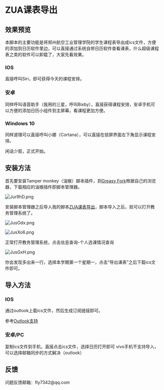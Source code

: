 <div lang="zh-CN">
    <h1>ZUA课表导出</h1>

<h2>效果预览</h2>

<p>本脚本的主要功能是将郑州航空工业管理学院的学生课程表导出成ics文件，方便的添加到日历软件里边，可以直接通过系统自带日历软件查看课表，什么超级课程表之类的软件可以卸载了，大家先看效果。</p>

<h3>IOS</h3>

<p>直接呼叫Siri，即可获得今天的课程安排。</p>

<h3>安卓</h3>

<p>同样呼叫语音助手（我用的三星，呼叫Bixby），直接获得课程安排，安卓手机可以方便的添加日历小组件到主屏幕，看课程更加方便。</p>

<h3>Windows 10</h3>

<p>同样道理可以直接呼叫小娜（Cortana），可以直接在锁屏界面左下角显示课程安排。</p>

<p>闲话少叙，正式开始。</p>

<h2>安装方法</h2>

<p>首先要安装Tamper monkey（油猴）脚本插件，到<a href="https://greasyfork.org/">Greasy Fork</a>根据自己的浏览器，下载相应的油猴插件即脚本管理器。</p>

<p><img src="https://s1.ax1x.com/2020/04/19/Jur9hD.png" alt="Jur9hD.png"></p>

<p>安装脚本管理器之后导入我的脚本<a href="https://greasyfork.org/zh-CN/scripts/396926-zua%E8%AF%BE%E8%A1%A8%E5%AF%BC%E5%87%BA">ZUA课表导出</a>，脚本导入之后，就可以打开教务管理系统了。</p>

<p><img src="https://s1.ax1x.com/2020/04/19/JusOdx.png" alt="JusOdx.png"></p>

<p><img src="https://s1.ax1x.com/2020/04/19/JusXo6.png" alt="JusXo6.png"></p>

<p>正常打开教务管理系统，点击信息查询-个人选课情况查询</p>

<p><img src="https://s1.ax1x.com/2020/04/19/JusGxH.png" alt="JusGxH.png"></p>

<p>你会发现多出来一行，选择本学期第一个星期一，点击“导出课表”之后下载ics文件即可。</p>

<h2>导入方法</h2>

<h3>IOS</h3>

<p>通过outlook上载ics文件，然后生成订阅链接即可。</p>

<p>参考<a href="https://support.office.com/zh-cn/article/%E5%9C%A8-outlook-com-%E4%B8%AD%E5%AF%BC%E5%85%A5%E6%88%96%E8%AE%A2%E9%98%85%E6%97%A5%E5%8E%86-cff1429c-5af6-41ec-a5b4-74f2c278e98c?ui=zh-CN&amp;rs=zh-CN&amp;ad=CN" rel="nofollow">Outlook支持</a></p>

<h3>安卓/PC</h3>

<p>复制ics文件到手机，直接点击ics文件，选择日历打开即可
vivo手机不支持导入，可以选择邮箱同步的方式解决（outlook）</p>

<h2>反馈</h2>

<p>问题反馈邮箱：fly7342@qq.com</p>

  </div>
